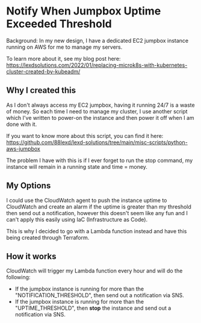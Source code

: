 # Notify When Jumpbox Uptime Exceeded Threshold
Background: In my new design, I have a dedicated EC2 jumpbox instance running on AWS for me to manage my servers.

To learn more about it, see my blog post here: https://lexdsolutions.com/2022/01/replacing-microk8s-with-kubernetes-cluster-created-by-kubeadm/

## Why I created this
As I don't always access my EC2 jumpbox, having it running 24/7 is a waste of money. So each time I need to manage my cluster, I use another script which I've written to power-on the instance and then power it off when I am done with it.

If you want to know more about this script, you can find it here: https://github.com/88lexd/lexd-solutions/tree/main/misc-scripts/python-aws-jumpbox

The problem I have with this is if I ever forget to run the stop command, my instance will remain in a running state and time = money.

## My Options
I could use the CloudWatch agent to push the instance uptime to CloudWatch and create an alarm if the uptime is greater than my threshold then send out a notification, however this doesn't seem like any fun and I can't apply this easily using IaC (Infrastructure as Code).

This is why I decided to go with a Lambda function instead and have this being created through Terraform.

## How it works
CloudWatch will trigger my Lambda function every hour and will do the following:
 - If the jumpbox instance is running for more than the "NOTIFICATION_THRESHOLD", then send out a notification via SNS.
 - If the jumpbox instance is running for more than the "UPTIME_THRESHOLD", then **stop** the instance and send out a notification via SNS.
